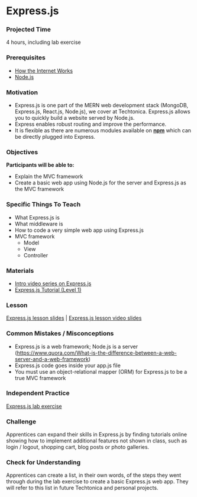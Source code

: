 # Express.js

### Projected Time
4 hours, including lab exercise

### Prerequisites
- [How the Internet Works](https://github.com/Techtonica/curriculum/blob/master/requests-and-responses/requests-and-responses.md)
- [Node.js](https://github.com/Techtonica/curriculum/blob/master/node-js/node-js.md)

### Motivation
- Express.js is one part of the MERN web development stack (MongoDB, Express.js, React.js, Node.js), we cover at Techtonica. Express.js allows you to quickly build a website served by Node.js.
- Express enables robust routing and improve the performance. 
- It is flexible as there are numerous modules available on [**npm**](https://www.npmjs.com/) which can be directly plugged into Express.

### Objectives

**Participants will be able to:**
- Explain the MVC framework
- Create a basic web app using Node.js for the server and Express.js as the MVC framework

### Specific Things To Teach
- What Express.js is
- What middleware is
- How to code a very simple web app using Express.js
- MVC framework
  - Model
  - View
  - Controller

### Materials
- [Intro video series on Express.js](https://www.youtube.com/playlist?list=PLVHlCYNvnqYpQXeTEA0PxH1spth-K9ey7)
- [Express.js Tutorial (Level 1)](https://www.youtube.com/watch?v=IjXAr5CJ2Ec)

### Lesson
[Express.js lesson slides](https://docs.google.com/presentation/d/12h5SyQO7yk-cepXk_t5o-5zvXLGAOUFU-Ui7U5ZLDcY/edit?usp=sharing) | [Express.js lesson video slides](https://drive.google.com/file/d/1F-mQpSktXY4EETO4urrVrPuepE_1p-m6/view?usp=sharing)

### Common Mistakes / Misconceptions
- Express.js is a web framework; Node.js is a server (https://www.quora.com/What-is-the-difference-between-a-web-server-and-a-web-framework)
- Express.js code goes inside your app.js file
- You must use an object-relational mapper (ORM) for Express.js to be a true MVC framework

### Independent Practice
[Express.js lab exercise](/express-js/express-lab-exercise.md)

### Challenge
Apprentices can expand their skills in Express.js by finding tutorials online showing how to implement additional features not shown in class, such as login / logout, shopping cart, blog posts or photo galleries.

### Check for Understanding
Apprentices can create a list, in their own words, of the steps they went through during the lab exercise to create a basic Express.js web app. They will refer to this list in future Techtonica and personal projects.
